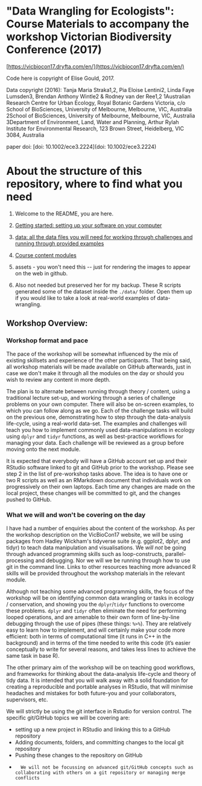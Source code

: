 # "Data Wrangling for Ecologists": Course Materials to accompany the workshop Victorian Biodiversity Conference (2017)


[https://vicbiocon17.dryfta.com/en/](https://vicbiocon17.dryfta.com/en/)

Code here is copyright of Elise Gould, 2017. 

Data copyright (2016):
Tanja Maria Straka1,2, Pia Eloise Lentini2, Linda Faye Lumsden3, Brendan Anthony Wintle2 & Rodney van der Ree1,2
1Australian Research Centre for Urban Ecology, Royal Botanic Gardens Victoria, c/o School of BioSciences, University of Melbourne, Melbourne, VIC, Australia
2School of BioSciences, University of Melbourne, Melbourne, VIC, Australia
3Department of Environment, Land, Water and Planning, Arthur Rylah Institute for Environmental Research, 123 Brown Street, Heidelberg, VIC 3084, Australia

paper doi: [doi: 10.1002/ece3.2224](doi: 10.1002/ece3.2224)

# About the structure of this repository, where to find what you need

1. Welcome to the README, you are here.

2. [Getting started: setting up your software on your computer](https://github.com/egouldo/VicBioCon17_data_wrangling/tree/master/getting_started)

3. [data: all the data files you will need for working through challenges and running through provided examples](https://github.com/egouldo/VicBioCon17_data_wrangling/tree/master/data)

4. [Course content modules](https://github.com/egouldo/VicBioCon17_data_wrangling/tree/master/modules)

5. assets - you won't need this -- just for rendering the images to appear on the web in github.

6. Also not needed but preserved her for my backup. These R scripts generated some of the dataset inside the `./data/` folder. Open them up if you would like to take a look at  real-world examples of data-wrangling.



## Workshop Overview:


### Workshop format and pace

The pace of the workshop will be somewhat influenced by the mix of existing skillsets and experience of the other participants. That being said, all workshop materials will be made available on GitHub afterwards, just in case we don't make it through all the modules on the day or should you wish to review any content in more depth.

The plan is to alternate between running through theory / content, using a traditional lecture set-up, and working through a series of challenge problems on your own computer. There will also be on-screen examples, to which you can follow along as we go. Each of the challenge tasks will build on the previous one, demonstrating how to step through the data-analysis life-cycle, using a real-world data-set. The examples and challenges will teach you how to implement commonly used data-manipulations in ecology using `dplyr` and `tidyr` functions, as well as best-practice workflows for managing your data. Each challenge will be reviewed as a group before moving onto the next module.

It is expected that everybody will have a GitHub account set up and their RStudio software linked to git and GitHub prior to the workshop. Please see step 2 in the list of pre-workshop tasks above. The idea is to have one or two R scripts as well as an RMarkdown document that individuals work on progressively on their own laptops. Each time any changes are made on the local project, these changes will be committed to git, and the changes pushed to GitHub.

### What we will and won't be covering on the day

I have had a number of enquiries about the content of the workshop. As per the workshop description on the VicBioCon17 website, we will be using packages from Hadley Wickham's tidyverse suite (e.g. ggplot2, dplyr, and tidyr) to teach data manipulation and visualisations. We *will not* be going through advanced programming skills such as loop-constructs, parallel-processing and debugging. Nor we will we be running through how to use git in the command line. Links to other resources teaching more advanced R skills will be provided throughout the workshop materials in the relevant module.

Although not teaching some advanced programming skills, the focus of the workshop will be on identifying common data wrangling or tasks in ecology / conservation, and showing you the `dplyr`/`tidyr` functions to overcome these problems. `dplyr` and `tidyr` often eliminate the need for performing looped operations, and are amenable to their own form of line-by-line debugging through the use of pipes (these things: `%>%`). They are relatively easy to learn how to implement, and will certainly make your code more efficient: both in terms of computational time (it runs in C++ in the background) and in terms of the time needed to write this code (it’s easier conceptually to write for several reasons, and takes less lines to achieve the same task in base R). 

The other primary aim of the workshop will be on teaching good workflows, and frameworks for thinking about the data-analysis life-cycle and theory of tidy data. It is intended that you will walk away with a solid foundation for creating a reproducible and portable analyses in RStudio, that will minimise headaches and mistakes for both future-you and your collaborators, supervisors, etc.

We will strictly be using the git interface in Rstudio for version control. The specific git/GitHub topics we will be covering are: 
-	setting up a new project in RStudio and linking this to a GitHub repository
-	Adding documents, folders, and committing changes to the local git repository
-	Pushing these changes to the repository on GitHub
-       We will not be focussing on advanced git/GitHub concepts such as collaborating with others on a git repository or managing merge conflicts
